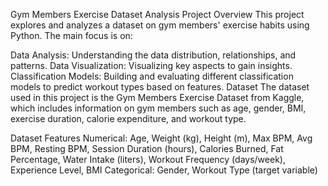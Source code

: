 Gym Members Exercise Dataset Analysis
Project Overview
This project explores and analyzes a dataset on gym members' exercise habits using Python. The main focus is on:

Data Analysis: Understanding the data distribution, relationships, and patterns.
Data Visualization: Visualizing key aspects to gain insights.
Classification Models: Building and evaluating different classification models to predict workout types based on features.
Dataset
The dataset used in this project is the Gym Members Exercise Dataset from Kaggle, which includes information on gym members such as age, gender, BMI, exercise duration, calorie expenditure, and workout type.

Dataset Features
Numerical: Age, Weight (kg), Height (m), Max BPM, Avg BPM, Resting BPM, Session Duration (hours), Calories Burned, Fat Percentage, Water Intake (liters), Workout Frequency (days/week), Experience Level, BMI
Categorical: Gender, Workout Type (target variable)
